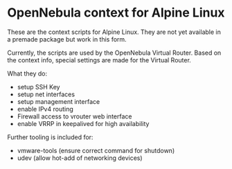 # OpenNebula context for Alpine Linux

These are the context scripts for Alpine Linux.
They are not yet available in a premade package but work in this form.

Currently, the scripts are used by the OpenNebula Virtual Router.
Based on the context info, special settings are made for the Virtual Router.

What they do:
 - setup SSH Key
 - setup net interfaces
 - setup management interface
 - enable IPv4 routing
 - Firewall access to vrouter web interface
 - enable VRRP in keepalived for high availability

Further tooling is included for:
 - vmware-tools (ensure correct command for shutdown)
 - udev (allow hot-add of networking devices)
